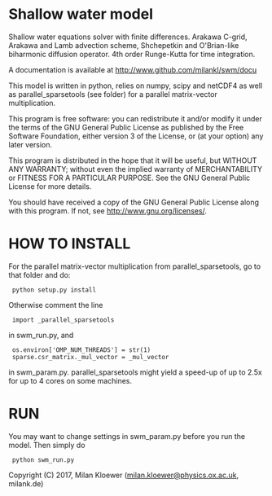 # Shallow water model
Shallow water equations solver with finite differences. Arakawa C-grid, Arakawa and Lamb advection scheme, Shchepetkin and O'Brian-like biharmonic diffusion operator. 4th order Runge-Kutta for time integration.

A documentation is available at http://www.github.com/milankl/swm/docu

This model is written in python, relies on numpy, scipy and netCDF4 as well as parallel_sparsetools (see folder) for a parallel matrix-vector multiplication.

This program is free software: you can redistribute it and/or modify
it under the terms of the GNU General Public License as published by
the Free Software Foundation, either version 3 of the License, or
(at your option) any later version.

This program is distributed in the hope that it will be useful,
but WITHOUT ANY WARRANTY; without even the implied warranty of
MERCHANTABILITY or FITNESS FOR A PARTICULAR PURPOSE.  See the
GNU General Public License for more details.

You should have received a copy of the GNU General Public License
along with this program.  If not, see <http://www.gnu.org/licenses/>.

# HOW TO INSTALL

For the parallel matrix-vector multiplication from parallel_sparsetools, go to that folder and do:
     
     python setup.py install
     
Otherwise comment the line 

     import _parallel_sparsetools
     
in swm_run.py, and

     os.environ['OMP_NUM_THREADS'] = str(1)
     sparse.csr_matrix._mul_vector = _mul_vector

in swm_param.py. parallel_sparsetools might yield a speed-up of up to 2.5x for up to 4 cores on some machines.

# RUN

You may want to change settings in swm_param.py before you run the model. Then simply do

     python swm_run.py

Copyright (C) 2017,  Milan Kloewer (milan.kloewer@physics.ox.ac.uk, milank.de)
